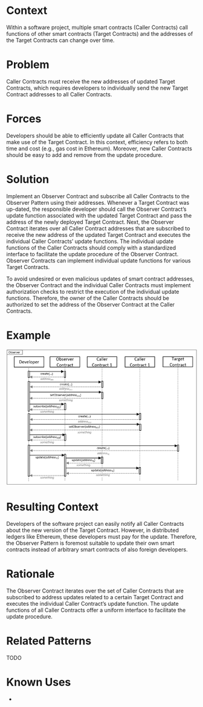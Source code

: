 # Context
Within a software project, multiple smart contracts (Caller Contracts) call functions of other smart contracts (Target Contracts) and the addresses of the Target Contracts can change over time.

# Problem
Caller Contracts must receive the new addresses of updated Target Contracts, which requires developers to individually send the new Target Contract addresses to all Caller Contracts.

# Forces
Developers should be able to efficiently update all Caller Contracts that make use of the Target Contract. In this context, efficiency refers to both time and cost (e.g., gas cost in Ethereum). Moreover, new Caller Contracts should be easy to add and remove from the update procedure.

# Solution
Implement an Observer Contract and subscribe all Caller Contracts to the Observer Pattern using their addresses. Whenever a Target Contract was up-dated, the responsible developer should call the Observer Contract’s update function associated with the updated Target Contract and pass the address of the newly deployed Target Contract. Next, the Observer Contract iterates over all Caller Contract addresses that are subscribed to receive the new address of the updated Target Contract and executes the individual Caller Contracts’ update functions. The individual update functions of the Caller Contracts should comply with a standardized interface to facilitate the update procedure of the Observer Contract. Observer Contracts can implement individual update functions for various Target Contracts.

To avoid undesired or even malicious updates of smart contract addresses, the Observer Contract and the individual Caller Contracts must implement authorization checks to restrict the execution of the individual update functions. Therefore, the owner of the Caller Contracts should be authorized to set the address of the Observer Contract at the Caller Contracts.

# Example
![Observer](Observer%20Pattern%20-%20Observer.png)

# Resulting Context
Developers of the software project can easily notify all Caller Contracts about the new version of the Target Contract. However, in distributed ledgers like Ethereum, these developers must pay for the update. Therefore, the Observer Pattern is foremost suitable to update their own smart contracts instead of arbitrary smart contracts of also foreign developers.

# Rationale
The Observer Contract iterates over the set of Caller Contracts that are subscribed to address updates related to a certain Target Contract and executes the individual Caller Contract’s update function. The update functions of all Caller Contracts offer a uniform interface to facilitate the update procedure.

# Related Patterns
TODO

# Known Uses
-
